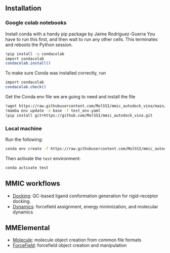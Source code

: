 ## Installation

### Google colab notebooks
Install conda with a handy pip package by Jaime Rodríguez-Guerra
You have to run this first, and then wait to run any other cells.
This terminates and reboots the Python session.

```bash
!pip install -q condacolab
import condacolab
condacolab.install()
```

To make sure Conda was installed correctly, run
```bash
import condacolab
condacolab.check()
```

Get the Conda env file we are going to need and install the file
```bash
!wget https://raw.githubusercontent.com/MolSSI/mmic_autodock_vina/main/devtools/conda-envs/test_env.yaml
!mamba env update -n base -f test_env.yaml
!pip install git+https://github.com/MolSSI/mmic_autodock_vina.git
```

### Local machine
Run the following:
```bash
conda env create -f https://raw.githubusercontent.com/MolSSI/mmic_autodock_vina/main/devtools/conda-envs/test_env.yaml
```

Then activate the `test` environment:
```bash
conda activate test
```

## MMIC workflows

- [Docking](https://molssi.github.io/mm_workflows/workflows/docking/qc.ipynb): QC-based ligand conformation generation for rigid-receptor docking.
- [Dynamics](https://molssi.github.io/mm_workflows/workflows/dynamics/md.ipynb): forcefield assignment, energy minimization, and molecular dynamics

## MMElemental
- [Molecule](https://molssi.github.io/mm_workflows/workflows/mmelemental/molecule.ipynb): molecule object creation from common file formats
- [ForceField](https://molssi.github.io/mm_workflows/workflows/mmelemental/forcefield.ipynb): forcefield object creation and manipulation
